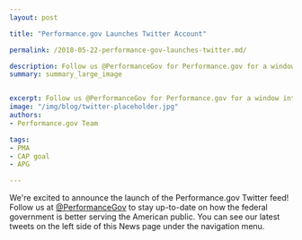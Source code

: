 ```yaml
---
layout: post

title: "Performance.gov Launches Twitter Account"

permalink: /2018-05-22-performance-gov-launches-twitter.md/

description: Follow us @PerformanceGov for Performance.gov for a window into Federal agencies’ efforts to deliver on their mission, service, and stewardship objectives
summary: summary_large_image


excerpt: Follow us @PerformanceGov for Performance.gov for a window into Federal agencies’ efforts to deliver on their mission, service, and stewardship objectives
image: "/img/blog/twitter-placeholder.jpg"
authors:
- Performance.gov Team

tags:
- PMA
- CAP goal
- APG

---
```


We're excited to announce the launch of the Performance.gov​ Twitter feed! Follow us at [@PerformanceGov](https://twitter.com/performancegov) to stay up-to-date on how the federal government is better serving the American public. You can see our latest tweets on the left side of this News page under the navigation menu.
